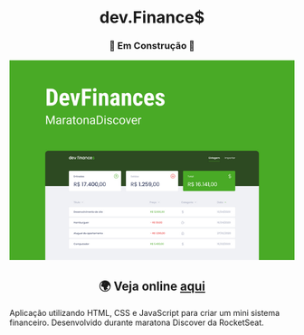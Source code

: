 <h1 align="center">dev.Finance$</h1>
<h3 align="center">🚧 Em Construção 🚧</h3>

![Preview Desktop Page](./assets/DevFinancesApresentation.png)

<h2 align="center"> 🌍 Veja online <a href="https://devfinanceswg.netlify.app/">aqui</a></h2>

Aplicação utilizando HTML, CSS e JavaScript para criar um mini sistema financeiro. 
Desenvolvido durante maratona Discover da RocketSeat.
